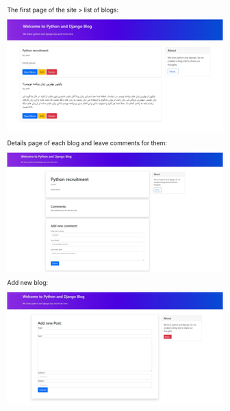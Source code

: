 The first page of the site > list of blogs:

![Alt text](ba1d154a0e3f2756133f9bf3022e5ac8.jpg)

Details page of each blog and leave comments for them:

![Alt text](7736a009a30c73422ec39f760ae3da22.jpg)

Add new blog:

![Alt text](4964393a334af8876e16d4fec9f26312.jpg)
